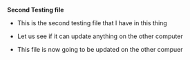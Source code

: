 **Second Testing file**

- This is the second testing file that I have in this thing
- Let us see if it can update anything on the other computer



- This file is now going to be updated on the other compuer